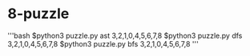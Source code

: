 # 8-puzzle

'''bash
$python3 puzzle.py ast 3,2,1,0,4,5,6,7,8
$python3 puzzle.py dfs 3,2,1,0,4,5,6,7,8
$python3 puzzle.py bfs 3,2,1,0,4,5,6,7,8
'''
